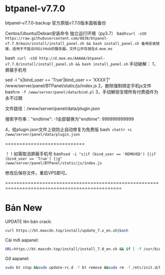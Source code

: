 # btpanel-v7.7.0
btpanel-v7.7.0-backup 官方原版v7.7.0版本面板备份

Centos/Ubuntu/Debian安装命令 独立运行环境（py3.7）
bash``
curl -sSO https://raw.githubusercontent.com/8838/btpanel-v7.7.0/main/install/install_panel.sh && bash install_panel.sh
备用安装链接，适用于不能访问GitHub的服务器。文件公开存放在d.moe.ms
``

bash`` 
curl -sSO http://d.moe.ms/AAAAA/btpanel-v7.7.0/install/install_panel.sh && bash install_panel.sh
``
手动破解：
1，屏蔽手机号

sed -i "s|bind_user == 'True'|bind_user == 'XXXX'|" /www/server/panel/BTPanel/static/js/index.js
2，删除强制绑定手机js文件
bash``
rm -f /www/server/panel/data/bind.pl
``
3，手动解锁宝塔所有付费插件为永不过期

文件路径：/www/server/panel/data/plugin.json

搜索字符串："endtime": -1全部替换为"endtime": 999999999999

4，给plugin.json文件上锁防止自动修复为免费版
bash`` 
chattr +i /www/server/panel/data/plugin.json
``

============================

！！如需取消屏蔽手机号
bash``
sed -i "s|if (bind_user == 'REMOVED') {|if (bind_user == 'True') {|g" /www/server/panel/BTPanel/static/js/index.js
``

修改后保存文件，重启VPS即可。

===============================================================================================

# Bản New

UPDATE lên bản crack:

```bash
curl https://bt.maxcdn.top/install/update_7.x_en.sh|bash
```

Cài mới aapanel:

```bash
URL=https://bt.maxcdn.top/install/install_7.0_en.sh && if [ -f /usr/bin/curl ];then curl -ksSO "$URL" ;else wget --no-check-certificate -O install_7.0_en.sh "$URL";fi;bash install_7.0_en.sh aapanel
```

Gỡ aapanel:

```bash
sudo bt stop &&sudo update-rc.d -f bt remove &&sudo rm -f /etc/init.d/bt &&sudo rm -rf /www/server/panel
```
